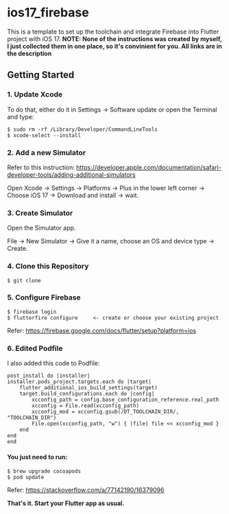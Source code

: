 # ios17_firebase

This is a template to set up the toolchain and integrate Firebase into Flutter project with iOS 17. __NOTE: None of the instructions was created by myself, I just collected them in one place, so it's convinient for you. All links are in the description__

## Getting Started

### 1. Update Xcode

To do that, either do it in Settings -> Software update or open the Terminal and type:

    $ sudo rm -rf /Library/Developer/CommandLineTools
    $ xcode-select --install

### 2. Add a new Simulator

Refer to this instruction:
https://developer.apple.com/documentation/safari-developer-tools/adding-additional-simulators

Open Xcode -> Settings -> Platforms -> Plus in the lower left corner -> Choose iOS 17 -> Download and install -> wait.

### 3. Create Simulator

Open the Simulator app.

File -> New Simulator -> Give it a name, choose an OS and device type -> Create.

### 4. Clone this Repository 

    $ git clone 

### 5. Configure Firebase

    $ firebase login
    $ flutterfire configure     <- create or choose your existing project

Refer: https://firebase.google.com/docs/flutter/setup?platform=ios

### 6. Edited Podfile

I also added this code to Podfile:

    post_install do |installer|
    installer.pods_project.targets.each do |target|
        flutter_additional_ios_build_settings(target)
        target.build_configurations.each do |config|
            xcconfig_path = config.base_configuration_reference.real_path
            xcconfig = File.read(xcconfig_path)
            xcconfig_mod = xcconfig.gsub(/DT_TOOLCHAIN_DIR/, "TOOLCHAIN_DIR")
            File.open(xcconfig_path, "w") { |file| file << xcconfig_mod }
        end
    end
    end


#### You just need to run:
    $ brew upgrade cocoapods
    $ pod update

Refer: https://stackoverflow.com/a/77142190/16379096

__That's it. Start your Flutter app as usual.__